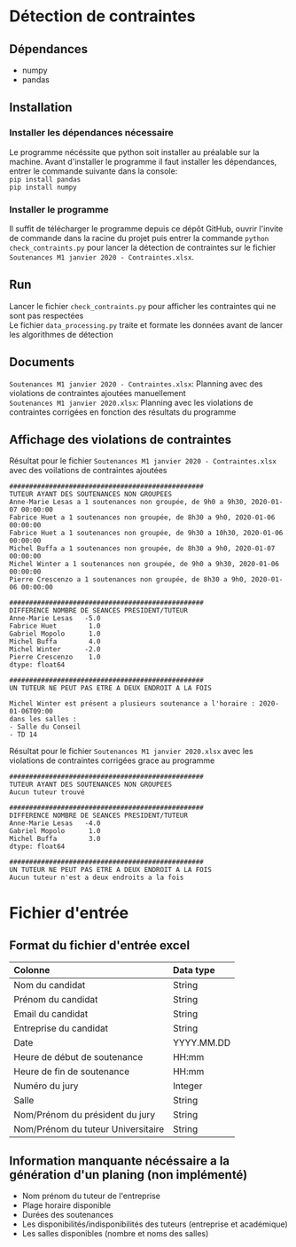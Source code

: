 # Détection de contraintes
## Dépendances
- numpy
- pandas

## Installation
### Installer les dépendances nécessaire
Le programme nécéssite que python soit installer au préalable sur la machine.
Avant d'installer le programme il faut installer les dépendances, entrer le commande suivante dans la console:
<br />`pip install pandas`
<br />`pip install numpy`
### Installer le programme
Il suffit de télécharger le programme depuis ce dépôt GitHub, ouvrir l'invite de commande dans la racine du projet puis entrer la commande `python check_contraints.py` pour lancer la détection de contraintes sur le fichier `Soutenances M1 janvier 2020 - Contraintes.xlsx`.

## Run
Lancer le fichier `check_contraints.py` pour afficher les contraintes qui ne sont pas respectées
<br /> Le fichier `data_processing.py` traite et formate les données avant de lancer les algorithmes de détection

## Documents
`Soutenances M1 janvier 2020 - Contraintes.xlsx`: Planning avec des violations de contraintes ajoutées manuellement
<br />`Soutenances M1 janvier 2020.xlsx`: Planning avec les violations de contraintes corrigées en fonction des résultats du programme

## Affichage des violations de contraintes
Résultat pour le fichier `Soutenances M1 janvier 2020 - Contraintes.xlsx` avec des voilations de contraintes ajoutées
```
#################################################
TUTEUR AYANT DES SOUTENANCES NON GROUPEES
Anne-Marie Lesas a 1 soutenances non groupée, de 9h0 a 9h30, 2020-01-07 00:00:00
Fabrice Huet a 1 soutenances non groupée, de 8h30 a 9h0, 2020-01-06 00:00:00
Fabrice Huet a 1 soutenances non groupée, de 9h30 a 10h30, 2020-01-06 00:00:00
Michel Buffa a 1 soutenances non groupée, de 8h30 a 9h0, 2020-01-07 00:00:00
Michel Winter a 1 soutenances non groupée, de 9h0 a 9h30, 2020-01-06 00:00:00
Pierre Crescenzo a 1 soutenances non groupée, de 8h30 a 9h0, 2020-01-06 00:00:00

#################################################
DIFFERENCE NOMBRE DE SEANCES PRESIDENT/TUTEUR
Anne-Marie Lesas   -5.0
Fabrice Huet        1.0
Gabriel Mopolo      1.0
Michel Buffa        4.0
Michel Winter      -2.0
Pierre Crescenzo    1.0
dtype: float64

#################################################
UN TUTEUR NE PEUT PAS ETRE A DEUX ENDROIT A LA FOIS

Michel Winter est présent a plusieurs soutenance a l'horaire : 2020-01-06T09:00
dans les salles : 
- Salle du Conseil
- TD 14
```

Résultat pour le fichier `Soutenances M1 janvier 2020.xlsx` avec les violations de contraintes corrigées grace au programme
```
#################################################
TUTEUR AYANT DES SOUTENANCES NON GROUPEES
Aucun tuteur trouvé

#################################################
DIFFERENCE NOMBRE DE SEANCES PRESIDENT/TUTEUR
Anne-Marie Lesas   -4.0
Gabriel Mopolo      1.0
Michel Buffa        3.0
dtype: float64

#################################################
UN TUTEUR NE PEUT PAS ETRE A DEUX ENDROIT A LA FOIS
Aucun tuteur n'est a deux endroits a la fois
```

# Fichier d'entrée
## Format du fichier d'entrée excel

| Colonne                              | Data type |
|:-------------------------------------|:----------|
| Nom du candidat                      | String    |
| Prénom du candidat                   | String    |
| Email du candidat                    | String    |
| Entreprise du candidat               | String    |
| Date                                 | YYYY.MM.DD|
| Heure de début de soutenance         | HH:mm     |
| Heure de fin de soutenance           | HH:mm     |
| Numéro du jury                       | Integer   |
| Salle                                | String    |
| Nom/Prénom du président du jury      | String    |
| Nom/Prénom du tuteur Universitaire   | String    |


## Information manquante nécéssaire a la génération d'un planing (non implémenté)
- Nom prénom du tuteur de l'entreprise
- Plage horaire disponible
- Durées des soutenances
- Les disponibilités/indisponibilités des tuteurs (entreprise et académique)
- Les salles disponibles (nombre et noms des salles)
